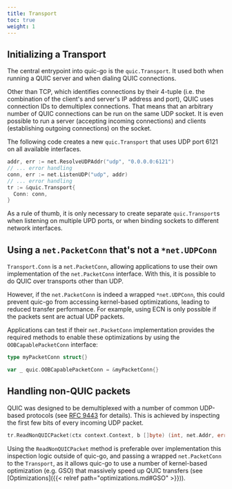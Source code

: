 ```yaml
---
title: Transport
toc: true
weight: 1
---
```


## Initializing a Transport

The central entrypoint into quic-go is the `quic.Transport`. It used both when running a QUIC server and when dialing QUIC connections.

Other than TCP, which identifies connections by their 4-tuple (i.e. the combination of the client's and server's IP address and port), QUIC uses connection IDs to demultiplex connections. That means that an arbitrary number of QUIC connections can be run on the same UDP socket. It is even possible to run a server (accepting incoming connections) and clients (establishing outgoing connections) on the socket.

The following code creates a new `quic.Transport` that uses UDP port 6121 on all available interfaces.
```go
addr, err := net.ResolveUDPAddr("udp", "0.0.0.0:6121")
// ... error handling
conn, err := net.ListenUDP("udp", addr)
// ... error handling
tr := &quic.Transport{
  Conn: conn,
}
```

As a rule of thumb, it is only necessary to create separate `quic.Transport`s when listening on multiple UPD ports, or when binding sockets to different network interfaces.

## Using a `net.PacketConn` that's not a `*net.UDPConn`

`Transport.Conn` is a `net.PacketConn`, allowing applications to use their own implementation of the `net.PacketConn` interface. With this, it is possible to do QUIC over transports other than UDP.

However, if the `net.PacketConn` is indeed a wrapped `*net.UDPConn`, this could prevent quic-go from accessing kernel-based optimizations, leading to reduced transfer performance. For example, using ECN is only possible if the packets sent are actual UDP packets.

Applications can test if their `net.PacketConn` implementation provides the required methods to enable these optimizations by using the `OOBCapablePacketConn` interface:
```go
type myPacketConn struct{}

var _ quic.OOBCapablePacketConn = &myPacketConn{}
```

## Handling non-QUIC packets

QUIC was designed to be demultiplexed with a number of common UDP-based protocols (see [RFC 9443](https://datatracker.ietf.org/doc/html/rfc9443) for details). This is achieved by inspecting the first few bits of every incoming UDP packet.

```go
tr.ReadNonQUICPacket(ctx context.Context, b []byte) (int, net.Addr, error) 
```

Using the `ReadNonQUICPacket` method is preferable over implementation this inspection logic outside of quic-go, and passing a wrapped `net.PacketConn` to the `Transport`, as it allows quic-go to use a number of kernel-based optimization (e.g. GSO) that massively speed up QUIC transfers (see [Optimizations]({{< relref path="optimizations.md#GSO" >}})).
